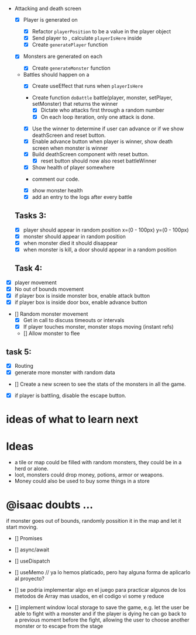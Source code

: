 - Attacking and death screen

  - [x] Player is generated on <Game>

    - [x] Refactor `playerPosition` to be a value in the player object
    - [x] Send player to <Tile>, calculate `playerIsHere` inside <Tile>
    - [x] Create `generatePlayer` function

  - [x] Monsters are generated on each <Tile>
    - [x] Create `generateMonster` function
  - Battles should happen on a <Tile>
    - [x] Create useEffect that runs when `playerIsHere`
    - Create function `doBattle` battle(player, monster, setPlayer, setMonster) that returns the winner
      - [x] Dictate who attacks first through a random number
      - [x] On each loop iteration, only one attack is done.
    - [x] Use the winner to determine if user can advance or if we show deathScreen and reset button.
    - [x] Enable advance button when player is winner, show death screen when monster is winner
    - [x] Build deathScreen component with reset button.
      - [x] reset button should now also reset battleWinner
    - [x] Show health of player somewhere
    - comment our code.
    - [x] show monster health
    - [x] add an entry to the logs after every battle

  ## Tasks 3:

  - [x] player should appear in random position x=(0 - 100px) y=(0 - 100px)
  - [x] monster should appear in random position
  - [x] when monster died it should disappear
  - [x] when monster is kill, a door should appear in a random position

  ## Task 4:

- [x] player movement
- [x] No out of bounds movement
- [x] if player box is inside monster box, enable attack button
- [x] if player box is inside door box, enable advance button

- [] Random monster movement
  - [x] Get in call to discuss timeouts or intervals
  - [x] If player touches monster, monster stops moving (instant refs)
  - [] Allow monster to flee

## task 5:

- [x] Routing
- [x] generate more monster with random data
- [] Create a new screen to see the stats of the monsters in all the game.
- [x] if player is battling, disable the escape button.

# ideas of what to learn next

# Ideas

- a tile or map could be filled with random monsters, they could be in a herd or alone.
- loot, monsters could drop money, potions, armor or weapons.
- Money could also be used to buy some things in a store

# @isaac doubts ...

if monster goes out of bounds, randomly possition it in the map and let it start moving.

- [] Promises
- [] async/await
- [] useDispatch
- [] useMemo // ya lo hemos platicado, pero hay alguna forma de aplicarlo al proyecto?
- [] se podria implementar algo en el juego para practicar algunos de los metodos de Array mas usados, en el codigo vi some y reduce

- [] implement window local storage to save the game, e.g. let the user be able to fight with a monster and if the player is dying he can go back to a previous moment before the fight, allowing the user to choose another monster or to escape from the stage
